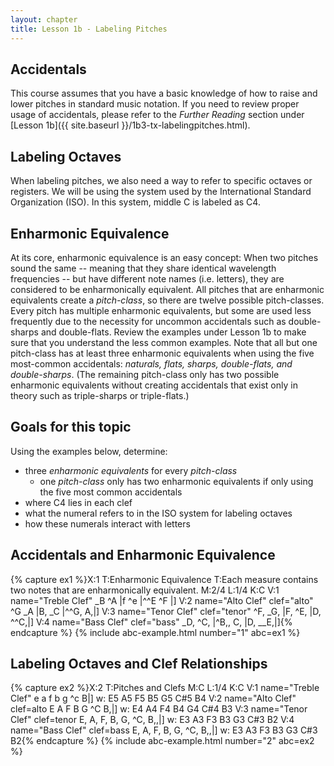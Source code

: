 ```yaml
---
layout: chapter
title: Lesson 1b - Labeling Pitches
---
```


## Accidentals

This course assumes that you have a basic knowledge of how to raise and lower pitches in standard music notation. If you need to review proper usage of accidentals, please refer to the *Further Reading* section under [Lesson 1b]({{ site.baseurl }}/1b3-tx-labelingpitches.html).

## Labeling Octaves

When labeling pitches, we also need a way to refer to specific octaves or registers. We will be using the system used by the International Standard Organization (ISO). In this system, middle C is labeled as C4. 

## Enharmonic Equivalence

At its core, enharmonic equivalence is an easy concept: When two pitches sound the same -- meaning that they share identical wavelength frequencies -- but have different note names (i.e. letters), they are considered to be enharmonically equivalent. All pitches that are enharmonic equivalents create a *pitch-class*, so there are twelve possible pitch-classes. Every pitch has multiple enharmonic equivalents, but some are used less frequently due to the necessity for uncommon accidentals such as double-sharps and double-flats. Review the examples under Lesson 1b to make sure that you understand  the less common examples. Note that all but one pitch-class has at least three enharmonic equivalents when using the five most-common accidentals: *naturals, flats, sharps, double-flats, and double-sharps*. (The remaining pitch-class only has two possible enharmonic equivalents without creating accidentals that exist only in theory such as triple-sharps or triple-flats.)

## Goals for this topic

Using the examples below, determine:
- three *enharmonic equivalents* for every *pitch-class*
    - one *pitch-class* only has two enharmonic equivalents if only using the five most common accidentals
- where C4 lies in each clef
- what the numeral refers to in the ISO system for labeling octaves
- how these numerals interact with letters

## Accidentals and Enharmonic Equivalence

{% capture ex1 %}X:1
T:Enharmonic Equivalence
T:Each measure contains two notes that are enharmonically equivalent.
M:2/4
L:1/4
K:C
V:1 name="Treble Clef"
_B ^A |f ^e |^^E ^F |]
V:2 name="Alto Clef" clef="alto"
^G _A |B, _C |^^G, A,|]
V:3 name="Tenor Clef" clef="tenor"
^F, _G, |F, ^E, |D, ^^C,|]
V:4 name="Bass Clef" clef="bass"
_D, ^C, |^B,, C, |D, __E,|]{% endcapture %}
{% include abc-example.html number="1" abc=ex1 %}

## Labeling Octaves and Clef Relationships

{% capture ex2 %}X:2
T:Pitches and Clefs
M:C
L:1/4
K:C
V:1 name="Treble Clef"
e a f b g ^c B|]
w: E5 A5 F5 B5 G5 C#5 B4
V:2 name="Alto Clef" clef=alto
E A F B G ^C B,|]
w: E4 A4 F4 B4 G4 C#4 B3
V:3 name="Tenor Clef" clef=tenor
E, A, F, B, G, ^C, B,,|]
w: E3 A3 F3 B3 G3 C#3 B2
V:4 name="Bass Clef" clef=bass
E, A, F, B, G, ^C, B,,|]
w: E3 A3 F3 B3 G3 C#3 B2{% endcapture %}
{% include abc-example.html number="2" abc=ex2 %}
